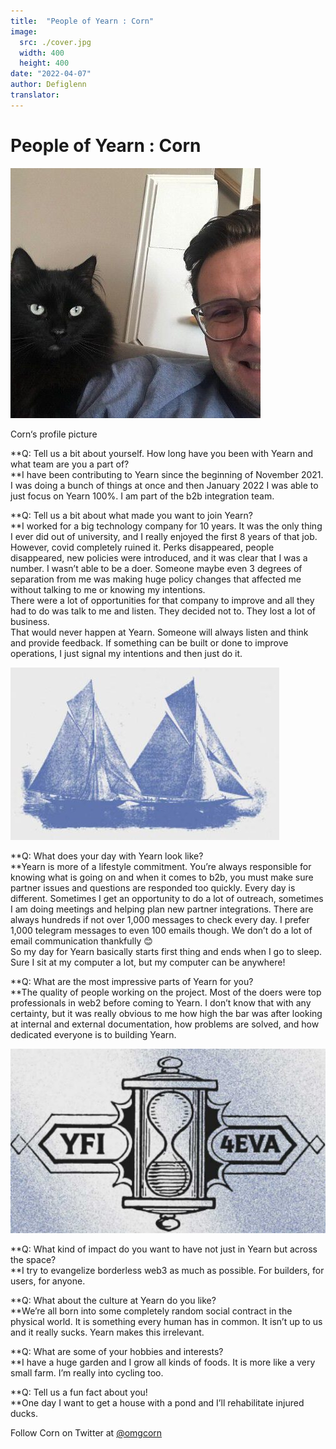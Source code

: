 ```yaml
---
title:  "People of Yearn : Corn"
image:
  src: ./cover.jpg
  width: 400
  height: 400
date: "2022-04-07"
author: Defiglenn
translator: 
---
```



# People of Yearn : Corn

![](cover.jpg?w=400&h=400)

Corn‘s profile picture

**Q: Tell us a bit about yourself. How long have you been with Yearn and what team are you a part of?  
**I have been contributing to Yearn since the beginning of November 2021. I was doing a bunch of things at once and then January 2022 I was able to just focus on Yearn 100%. I am part of the b2b integration team.

**Q: Tell us a bit about what made you want to join Yearn?  
**I worked for a big technology company for 10 years. It was the only thing I ever did out of university, and I really enjoyed the first 8 years of that job. However, covid completely ruined it. Perks disappeared, people disappeared, new policies were introduced, and it was clear that I was a number. I wasn’t able to be a doer. Someone maybe even 3 degrees of separation from me was making huge policy changes that affected me without talking to me or knowing my intentions.  
There were a lot of opportunities for that company to improve and all they had to do was talk to me and listen. They decided not to. They lost a lot of business.  
That would never happen at Yearn. Someone will always listen and think and provide feedback. If something can be built or done to improve operations, I just signal my intentions and then just do it.

![](image1.jpg?w=530&h=311)

**Q: What does your day with Yearn look like?  
**Yearn is more of a lifestyle commitment. You’re always responsible for knowing what is going on and when it comes to b2b, you must make sure partner issues and questions are responded too quickly. Every day is different. Sometimes I get an opportunity to do a lot of outreach, sometimes I am doing meetings and helping plan new partner integrations. There are always hundreds if not over 1,000 messages to check every day. I prefer 1,000 telegram messages to even 100 emails though. We don’t do a lot of email communication thankfully 😊  
So my day for Yearn basically starts first thing and ends when I go to sleep. Sure I sit at my computer a lot, but my computer can be anywhere!

**Q: What are the most impressive parts of Yearn for you?  
**The quality of people working on the project. Most of the doers were top professionals in web2 before coming to Yearn. I don’t know that with any certainty, but it was really obvious to me how high the bar was after looking at internal and external documentation, how problems are solved, and how dedicated everyone is to building Yearn.

![](image2.jpg?w=430&h=276)

**Q: What kind of impact do you want to have not just in Yearn but across the space?  
**I try to evangelize borderless web3 as much as possible. For builders, for users, for anyone.

**Q: What about the culture at Yearn do you like?  
**We’re all born into some completely random social contract in the physical world. It is something every human has in common. It isn’t up to us and it really sucks. Yearn makes this irrelevant.

**Q: What are some of your hobbies and interests?  
**I have a huge garden and I grow all kinds of foods. It is more like a very small farm. I’m really into cycling too.

**Q: Tell us a fun fact about you!  
**One day I want to get a house with a pond and I’ll rehabilitate injured ducks.

Follow Corn on Twitter at  [@omgcorn](https://twitter.com/omgcorn)

